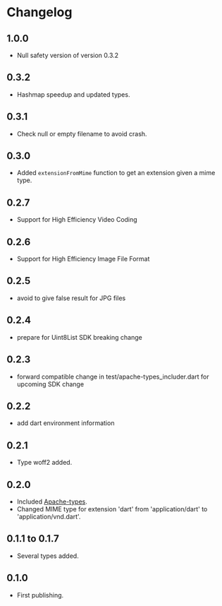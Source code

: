 # Changelog

## 1.0.0
- Null safety version of version 0.3.2

## 0.3.2
- Hashmap speedup and updated types.

## 0.3.1
- Check null or empty filename to avoid crash.

## 0.3.0
- Added `extensionFromMime` function to get an extension given a mime type.

## 0.2.7
- Support for High Efficiency Video Coding

## 0.2.6
- Support for High Efficiency Image File Format

## 0.2.5
- avoid to give false result for JPG files

## 0.2.4
- prepare for Uint8List SDK breaking change

## 0.2.3
- forward compatible change in test/apache-types_includer.dart for upcoming SDK change

## 0.2.2
- add dart environment information
 
## 0.2.1
- Type woff2 added.

## 0.2.0

- Included [Apache-types](https://svn.apache.org/repos/asf/httpd/httpd/trunk/docs/conf/mime.types).
- Changed MIME type for extension 'dart' from 'application/dart' to 'application/vnd.dart'.

## 0.1.1 to 0.1.7

- Several types added.

## 0.1.0

- First publishing.
